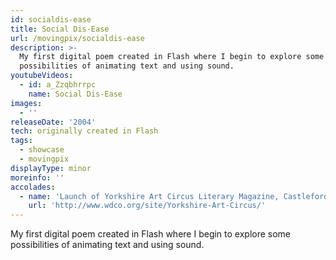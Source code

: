 ```yaml
---
id: socialdis-ease
title: Social Dis-Ease
url: /movingpix/socialdis-ease
description: >-
  My first digital poem created in Flash where I begin to explore some
  possibilities of animating text and using sound.
youtubeVideos:
  - id: a_Zzqbhrrpc
    name: Social Dis-Ease
images:
  - ''
releaseDate: '2004'
tech: originally created in Flash
tags:
  - showcase
  - movingpix
displayType: minor
moreinfo: ''
accolades:
  - name: 'Launch of Yorkshire Art Circus Literary Magazine, Castleford, 2005'
    url: 'http://www.wdco.org/site/Yorkshire-Art-Circus/'
---
```



My first digital poem created in Flash where I begin to explore some possibilities of animating text and using sound.
